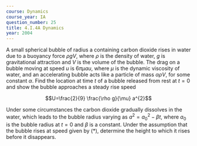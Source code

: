 ```yaml
---
course: Dynamics
course_year: IA
question_number: 25
title: 4.I.4A Dynamics
year: 2004
---
```



A small spherical bubble of radius a containing carbon dioxide rises in water due to a buoyancy force $\rho g V$, where $\rho$ is the density of water, $g$ is gravitational attraction and $V$ is the volume of the bubble. The drag on a bubble moving at speed $u$ is $6 \pi \mu a u$, where $\mu$ is the dynamic viscosity of water, and an accelerating bubble acts like a particle of mass $\alpha \rho V$, for some constant $\alpha$. Find the location at time $t$ of a bubble released from rest at $t=0$ and show the bubble approaches a steady rise speed

$$U=\frac{2}{9} \frac{\rho g}{\mu} a^{2}$$

Under some circumstances the carbon dioxide gradually dissolves in the water, which leads to the bubble radius varying as $a^{2}=a_{0}^{2}-\beta t$, where $a_{0}$ is the bubble radius at $t=0$ and $\beta$ is a constant. Under the assumption that the bubble rises at speed given by $(*)$, determine the height to which it rises before it disappears.